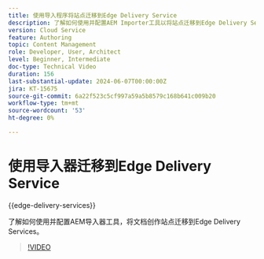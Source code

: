 ```yaml
---
title: 使用导入程序将站点迁移到Edge Delivery Service
description: 了解如何使用并配置AEM Importer工具以将站点迁移到Edge Delivery Services。
version: Cloud Service
feature: Authoring
topic: Content Management
role: Developer, User, Architect
level: Beginner, Intermediate
doc-type: Technical Video
duration: 156
last-substantial-update: 2024-06-07T00:00:00Z
jira: KT-15675
source-git-commit: 6a22f523c5cf997a59a5b8579c168b641c009b20
workflow-type: tm+mt
source-wordcount: '53'
ht-degree: 0%

---
```



# 使用导入器迁移到Edge Delivery Service

{{edge-delivery-services}}

了解如何使用并配置AEM导入器工具，将文档创作站点迁移到Edge Delivery Services。

>[!VIDEO](https://video.tv.adobe.com/v/3429595/?learn=on)

